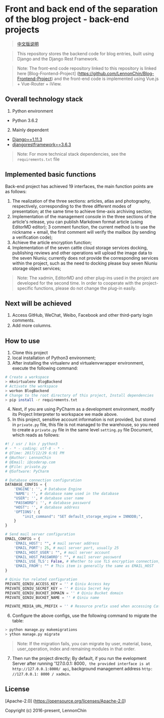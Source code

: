 # Front and back end of the separation of the blog project - back-end projects

> [中文版说明](https://Github.Com/LennonChin/BlogBackendProject/blob/master/README_zh-cn.Md)

> This repository stores the backend code for blog entries, built using Django and the Django Rest Framework.

> Note: The front-end code repository linked to this repository is linked here [Blog-Frontend-Project] (https://github.com/LennonChin/Blog-Frontend-Project) and the front-end code is implemented using Vue.js + Vue-Router + iView.

## Overall technology stack

1. Python environment

- Python 3.6.2

2. Mainly dependent

- [Django==1.11.3](https://github.com/django/django)
- [djangorestframework==3.6.3](https://github.com/encode/django-rest-framework)

> Note: For more technical stack dependencies, see the `requirements.txt` file

## Implemented basic functions

Back-end project has achieved 19 interfaces, the main function points are as follows:

1. The realization of the three sections: articles, atlas and photography, respectively, corresponding to the three different modes of presentation; at the same time to achieve time-axis archiving section;
2. Implementation of the management console in the three sections of the article's release, you can publish Markdown format article (using EditorMD editor);
3 comment function, the current method is to use the nickname + email, the first comment will verify the mailbox (by sending a verification code);
4. Achieve the article encryption function;
5. Implementation of the seven cattle cloud storage services docking, publishing reviews and other operations will upload the image data to the seven Niuniu; currently does not provide the corresponding services within the project, such as the need to docking please buy seven Niuniu storage object services;

> Note: The xadmin, EditorMD and other plug-ins used in the project are developed for the second time. In order to cooperate with the project-specific functions, please do not change the plug-in easily.

## Next will be achieved

1. Access GitHub, WeChat, Weibo, Facebook and other third-party login comments.
2. Add more columns.

## How to use

1. Clone this project
2. local installation of Python3 environment;
3. After installing the virtualenv and virtualenvwrapper environment, execute the following command:

```bash
# Create a workspace
> mkvirtualenv BlogBackend
# Activate the workspace
> workon BlogBackend
# Change to the root directory of this project, Install dependencies
> pip install -r requirements.txt
```

4. Next, if you are using PyCharm as a development environment, modify its Project Interpreter to workspace we made above.
5. In this project, sensitive account information is not provided, but stored in `private.py` file, this file is not managed to the warehouse, so you need to create a `private.py` file in the same level `setting.py` file Document, which reads as follows:

```python
#! / usr / bin / python3
# - * - coding: utf-8 - * -
# @Time: 2017/12/29 6:01 PM
# @Author: LennonChin
# @Email: i@coderap.com
# @File: private.py
# @Software: PyCharm

# Database connection configuration
DATABASE_CONFIG = {
    'ENGINE': '', # Database Engine
    'NAME': '', # database name used in the database
    "USER": '', # database user name
    "PASSWORD": '', # database password
    "HOST": '', # database address
    'OPTIONS': {
        "init_command": "SET default_storage_engine = INNODB;",
    }
}

# Send mail server configuration
EMAIL_CONFIG = {
    'EMAIL_HOST': "", # mail server address
    'EMAIL_PORT': 25, # mail server port, usually 25
    'EMAIL_HOST_USER': "", # mail server account
    'EMAIL_HOST_PASSWORD': "", # mail server password
    'EMAIL_USE_TLS': False, # Whether to use TLS encryption connection, generally not used
    'EMAIL_FROM': "" # This item is generally the same as EMAIL_HOST
}

# Qiniu Yun related configuration
PRIVATE_QINIU_ACCESS_KEY = '' # Qiniu Access key
PRIVATE_QINIU_SECRET_KEY = '' # Qiniu Secret key
PRIVATE_QINIU_BUCKET_DOMAIN = '' # Qiniu Bucket domain
PRIVATE_QINIU_BUCKET_NAME = '' # Qiniu name

PRIVATE_MEDIA_URL_PREFIX = '' # Resource prefix used when accessing Cattle Cloud
```
6. Configure the above configs, use the following command to migrate the table:

```bash
> python manage.py makemigrations
> ython manage.py migrate
```

> Note: If the migration fails, you can migrate by user, material, base, user_operation, index and remaining modules in that order.

7. Then run the project directly; By default, if you run the evelopment Server after running '127.0.0.1: 8000`, the provided interface is at http://127.0.0.1:8000/ api`, background management address `http: //127.0.0.1: 8000 / xadmin`.

## License

[Apache-2.0] (https://opensource.org/licenses/Apache-2.0)

Copyright (c) 2016-present, LennonChin